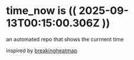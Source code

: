 # time_now is (( 2025-09-13T00:15:00.306Z ))

an automated repo that shows the currnent time

inspired by [breakingheatmap](https://github.com/breakingheatmap/breakingheatmap)